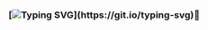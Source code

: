 ### [![Typing SVG](https://readme-typing-svg.demolab.com?font=Fira+Code&weight=200&size=15&duration=3000&pause=1000&color=531B80&background=FFFFFF00&height=75&lines=Hello+i'm+NVPanda+nice+to+meet+you.;+It's+a+pleasure+to+have+you+reach+here.;If+you+want+to+help+me%2C+please+do+it.)](https://git.io/typing-svg)👋

<!--
**NVPanda/NVPanda** is a ✨ _special_ ✨ repository because its `README.md` (this file) appears on your GitHub profile.

Here are some ideas to get you started:

- 🔭 I’m currently working on ...
- 🌱 I’m currently learning ... 
<img src="https://cdn.jsdelivr.net/gh/devicons/devicon/icons/c/c-original.svg" />

<img src="https://cdn.jsdelivr.net/gh/devicons/devicon/icons/cplusplus/cplusplus-original.svg" />

<img src="https://cdn.jsdelivr.net/gh/devicons/devicon/icons/csharp/csharp-original.svg" />

<img src="https://cdn.jsdelivr.net/gh/devicons/devicon/icons/html5/html5-original-wordmark.svg" />

<img src="https://cdn.jsdelivr.net/gh/devicons/devicon/icons/javascript/javascript-original.svg" />
                    
<img src="https://cdn.jsdelivr.net/gh/devicons/devicon/icons/css3/css3-original-wordmark.svg" />

<img src="https://cdn.jsdelivr.net/gh/devicons/devicon/icons/python/python-original-wordmark.svg" />
                    
- 👯 I’m looking to collaborate on ...
RPL - RED PANDA LEARNING - Project of Online Platform that teachs technology and Computer Science for everyone.
- 🤔 I’m looking for help with ...
- 💬 Ask me about ...
- 📫 How to reach me: ...
- 😄 Pronouns: ...
- ⚡ Fun fact: ...
-->
